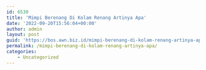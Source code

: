```yaml
---
id: 6530
title: 'Mimpi Berenang Di Kolam Renang Artinya Apa'
date: '2022-09-20T15:56:04+00:00'
author: admin
layout: post
guid: 'https://bos.awn.biz.id/mimpi-berenang-di-kolam-renang-artinya-apa/'
permalink: /mimpi-berenang-di-kolam-renang-artinya-apa/
categories:
    - Uncategorized
---
```


